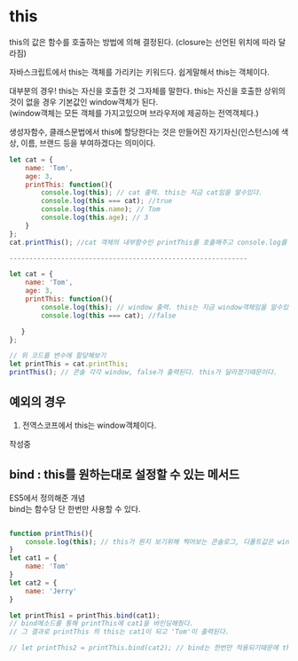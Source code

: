 # this

this의 값은 함수를 호출하는 방법에 의해 결정된다. (closure는 선언된 위치에 따라 달라짐)

자바스크립트에서 this는 객체를 가리키는 키워드다. 쉽게말해서 this는 객체이다.

대부분의 경우! this는 자신을 호출한 것 그자체를 말한다. this는 자신을 호출한 상위의 것이 없을 경우 기본값인 window객체가 된다.   
(window객체는 모든 객체를 가지고있으며 브라우저에 제공하는 전역객체다.)

생성자함수, 클래스문법에서 this에 할당한다는 것은 만들어진 자기자신(인스턴스)에 색상, 이름, 브랜드 등을 부여하겠다는 의미이다.

```js
let cat = {
    name: 'Tom',
    age: 3,
    printThis: function(){
        console.log(this); // cat 출력. this는 지금 cat임을 알수있다.
        console.log(this === cat); //true
        console.log(this.name); // Tom
        console.log(this.age); // 3
    }
};
cat.printThis(); //cat 객체의 내부함수인 printThis를 호출해주고 console.log를 출력해봄.

------------------------------------------------------------

let cat = {
    name: 'Tom',
    age: 3,
    printThis: function(){
        console.log(this); // window 출력. this는 지금 window객체임을 알수있다.
        console.log(this === cat); //false

   }
};

// 위 코드를 변수에 할당해보기
let printThis = cat.printThis;
printThis(); // 콘솔 각각 window, false가 출력된다. this가 달라졌기때문이다.


```

## 예외의 경우

1. 전역스코프에서 this는 window객체이다.
<!-- 2. 화살표함수에서는 this가 조금 달라진다. 
3. Strict Mode에서는 this가 조금 달라진다. --> 작성중


## bind : this를 원하는대로 설정할 수 있는 메서드 

ES5에서 정의해준 개념   
bind는 함수당 단 한번만 사용할 수 있다.

```js

function printThis(){
    console.log(this); // this가 뭔지 보기위해 찍어보는 콘솔로그, 디폴트값은 window
}
let cat1 = {
    name: 'Tom'
}
let cat2 = {
    name: 'Jerry'
}

let printThis1 = printThis.bind(cat1);
// bind메소드를 통해 printThis에 cat1을 바인딩해줬다.
// 그 결과로 printThis 의 this는 cat1이 되고 'Tom'이 출력된다.

// let printThis2 = printThis.bind(cat2); // bind는 한번만 적용되기때문에 this는 cat2와 상관없이 cat1이 되고 'Tom'이 출력된다.

```


